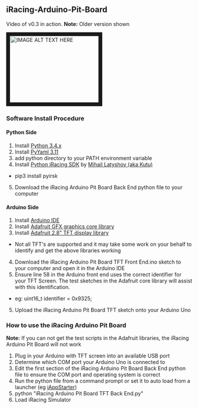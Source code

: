 ## iRacing-Arduino-Pit-Board

Video of v0.3 in action. **Note:** Older version shown

<a href="http://www.youtube.com/watch?feature=player_embedded&v=dhHBOhDyfVM
" target="_blank"><img src="http://img.youtube.com/vi/dhHBOhDyfVM/0.jpg" 
alt="IMAGE ALT TEXT HERE" width="240" height="180" border="10" /></a>


### Software Install Procedure

#### Python Side
1. Install [Python 3.4.x](https://www.python.org/)
2. Install [PyYaml 3.11](http://pyyaml.org/wiki/PyYAML)
3. add python directory to your PATH environment variable
4. Install [Python iRacing SDK](https://github.com/kutu/pyirsdk) by [Mihail Latyshov (aka Kutu)](https://github.com/kutu)
  * pip3 install pyirsk
5. Download the iRacing Arduino Pit Board Back End python file to your computer

#### Arduino Side
1. Install [Arduino IDE](https://www.arduino.cc)
2. Install [Adafruit GFX graphics core library](https://github.com/adafruit/Adafruit-GFX-Library)
3. Install [Adafruit 2.8" TFT display library](https://github.com/adafruit/TFTLCD-Library)
  * Not all TFT's are supported and it may take some work on your behalf to identify and get the above libraries working
4. Download the iRacing Arduino Pit Board TFT Front End.ino sketch to your computer and open it in the Arduino IDE
5. Ensure line 58 in the Arduino front end uses the correct identifier for your TFT Screen.  The test sketches in the Adafruit core library will assist with this identification.
  * eg: uint16_t identifier = 0x9325;
5. Upload the iRacing Arduino Pit Board TFT sketch onto your Arduino Uno

### How to use the iRacing Arduino Pit Board
**Note:** If you can not get the test scripts in the Adafruit libraries, the iRacing Arduino Pit Board will not work

1. Plug in your Arduino with TFT screen into an available USB port
2. Determine which COM port your Arduino Uno is connected to
3. Edit the first section of the iRacing Arduino Pit Board Back End python file to ensure the COM port and operating system is correct
4. Run the python file from a command prompt or set it to auto load from a launcher (eg [iAppStarter](http://www.fulhack.org/iappstarter/))
  1. python "iRacing Arduino Pit Board TFT Back End.py"
5. Load iRacing Simulator
